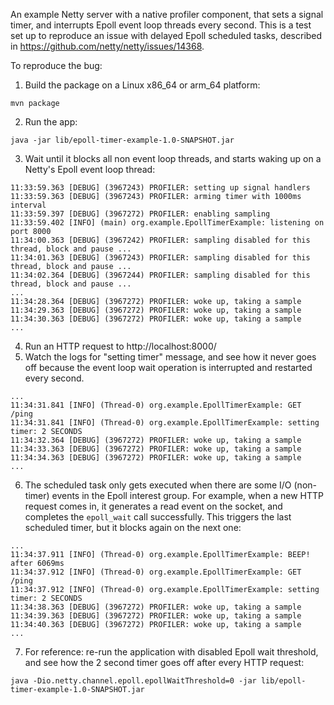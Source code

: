 An example Netty server with a native profiler component, that sets a signal timer, and interrupts Epoll event loop threads every second. This is a test set up to reproduce an issue with delayed Epoll scheduled tasks, described in https://github.com/netty/netty/issues/14368.

To reproduce the bug:

1. Build the package on a Linux x86\_64 or arm\_64 platform:
```
mvn package
```
2. Run the app:
```
java -jar lib/epoll-timer-example-1.0-SNAPSHOT.jar
```
3. Wait until it blocks all non event loop threads, and starts waking up on a Netty's Epoll event loop thread:
```
11:33:59.363 [DEBUG] (3967243) PROFILER: setting up signal handlers
11:33:59.363 [DEBUG] (3967243) PROFILER: arming timer with 1000ms interval
11:33:59.397 [DEBUG] (3967272) PROFILER: enabling sampling
11:33:59.402 [INFO] (main) org.example.EpollTimerExample: listening on port 8000
11:34:00.363 [DEBUG] (3967242) PROFILER: sampling disabled for this thread, block and pause ...
11:34:01.363 [DEBUG] (3967243) PROFILER: sampling disabled for this thread, block and pause ...
11:34:02.364 [DEBUG] (3967244) PROFILER: sampling disabled for this thread, block and pause ...
...
11:34:28.364 [DEBUG] (3967272) PROFILER: woke up, taking a sample
11:34:29.363 [DEBUG] (3967272) PROFILER: woke up, taking a sample
11:34:30.363 [DEBUG] (3967272) PROFILER: woke up, taking a sample
...
```
4. Run an HTTP request to http://localhost:8000/
5. Watch the logs for "setting timer" message, and see how it never goes off because the event loop wait operation is interrupted and restarted every second.
```
...
11:34:31.841 [INFO] (Thread-0) org.example.EpollTimerExample: GET /ping
11:34:31.841 [INFO] (Thread-0) org.example.EpollTimerExample: setting timer: 2 SECONDS
11:34:32.364 [DEBUG] (3967272) PROFILER: woke up, taking a sample
11:34:33.363 [DEBUG] (3967272) PROFILER: woke up, taking a sample
11:34:34.363 [DEBUG] (3967272) PROFILER: woke up, taking a sample
...
```
6. The scheduled task only gets executed when there are some I/O (non-timer) events in the Epoll interest group. For example, when a new HTTP request comes in, it generates a read event on the socket, and completes the `epoll_wait` call successfully. This triggers the last scheduled timer, but it blocks again on the next one:
```
...
11:34:37.911 [INFO] (Thread-0) org.example.EpollTimerExample: BEEP! after 6069ms
11:34:37.912 [INFO] (Thread-0) org.example.EpollTimerExample: GET /ping
11:34:37.912 [INFO] (Thread-0) org.example.EpollTimerExample: setting timer: 2 SECONDS
11:34:38.363 [DEBUG] (3967272) PROFILER: woke up, taking a sample
11:34:39.363 [DEBUG] (3967272) PROFILER: woke up, taking a sample
11:34:40.363 [DEBUG] (3967272) PROFILER: woke up, taking a sample
...
```
7. For reference: re-run the application with disabled Epoll wait threshold, and see how the 2 second timer goes off after every HTTP request:
```
java -Dio.netty.channel.epoll.epollWaitThreshold=0 -jar lib/epoll-timer-example-1.0-SNAPSHOT.jar
```
